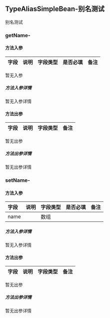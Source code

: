 ## TypeAliasSimpleBean-别名测试

别名测试

### getName-



#### 方法入参

| 字段 | 说明 | 字段类型 | 是否必填 | 备注 |
|:---|:---|:---|:---|:----|
暂无入参

##### 方法入参详情
暂无入参详情

#### 方法出参

| 字段 | 说明 | 字段类型 | 备注 |
|:---|:---|:---|:---|
暂无出参

##### 方法出参详情

暂无出参详情

### setName-



#### 方法入参

| 字段 | 说明 | 字段类型 | 是否必填 | 备注 |
|:---|:---|:---|:---|:----|
| name |  | 数组 |  |  |

##### 方法入参详情
暂无入参详情

#### 方法出参

| 字段 | 说明 | 字段类型 | 备注 |
|:---|:---|:---|:---|
暂无出参

##### 方法出参详情

暂无出参详情






